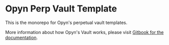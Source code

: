 # Opyn Perp Vault Template

This is the monorepo for Opyn's perpetual vault templates.

More information about how Opyn's Vault works, please visit [Gitbook for the documentation](https://opyn.gitbook.io/perp-vault).
